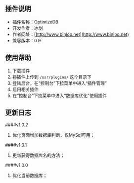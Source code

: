 ## 插件说明 ##
 - 插件名称：OptimizeDB
 - 开发作者：冰剑
 - 作者网址：[http://www.binjoo.net](http://www.binjoo.net)
 - 兼容版本：0.9

## 使用帮助 ##

 1. 下载插件
 2. 将插件上传到 `/usr/plugins/` 这个目录下
 3. 登陆后台，在“控制台”下拉菜单中进入“插件管理”
 4. 启用相关插件
 5. 在“控制台”下拉菜单中进入“数据库优化”使用插件

## 更新日志 ##
####v1.0.2
1. 优化页面增加数据库判断，仅MySql可用；

####v1.0.1
1. 更新获得数据库名的方法；

####v1.0.0
1. 优化当前数据库；